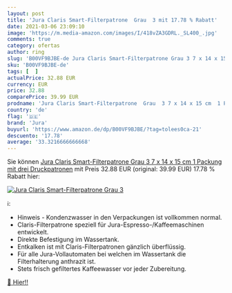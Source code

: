 ```yaml
---
layout: post
title: 'Jura Claris Smart-Filterpatrone  Grau  3 mit 17.78 % Rabatt'
date: 2021-03-06 23:09:10
image: 'https://m.media-amazon.com/images/I/418vZA3GDRL._SL400_.jpg'
comments: true
category: ofertas
author: ring
slug: 'B00VF9BJBE-de Jura Claris Smart-Filterpatrone Grau 3 7 x 14 x 15 cm 1...'
sku: 'B00VF9BJBE-de'
tags: [  ]
actualPrice: 32.88 EUR
currency: EUR
price: 32.88
comparePrice: 39.99 EUR
prodname: 'Jura Claris Smart-Filterpatrone  Grau  3 7 x 14 x 15 cm  1 Packung mit drei Druckpatronen'
country: 'de'
flag: '🇩🇪'
brand: 'Jura'
buyurl: 'https://www.amazon.de/dp/B00VF9BJBE/?tag=tolees0ca-21'
descuento: '17.78'
average: '33.3216666666668'
---
```


Sie können [Jura Claris Smart-Filterpatrone  Grau  3 7 x 14 x 15 cm  1 Packung mit drei Druckpatronen](https://www.amazon.de/dp/B00VF9BJBE/?tag=tolees0ca-21) mit Preis 32.88 EUR (original: 39.99 EUR) 17.78 % Rabatt hier:

[![Jura Claris Smart-Filterpatrone  Grau  3](https://m.media-amazon.com/images/I/418vZA3GDRL._SL400_.jpg)](https://www.amazon.de/dp/B00VF9BJBE/?tag=tolees0ca-21)

ℹ️:

- Hinweis - Kondenzwasser in den Verpackungen ist vollkommen normal.
- Claris-Filterpatrone speziell für Jura-Espresso-/Kaffeemaschinen entwickelt.
- Direkte Befestigung im Wassertank.
- Entkalken ist mit Claris-Filterpatronen gänzlich überflüssig.
- Für alle Jura-Vollautomaten bei welchen im Wassertank die Filterhalterung anthrazit ist.
- Stets frisch gefiltertes Kaffeewasser vor jeder Zubereitung.

[🛒 Hier!!](https://www.amazon.de/dp/B00VF9BJBE/?tag=tolees0ca-21)
